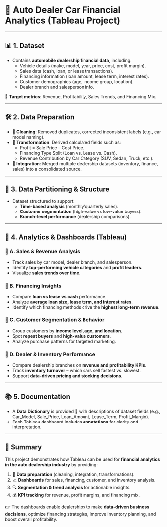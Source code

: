 # 🚗 Auto Dealer Car Financial Analytics (Tableau Project)

---

## 📊 1. Dataset

* Contains **automobile dealership financial data**, including:  
  - Vehicle details (make, model, year, price, cost, profit margin).  
  - Sales data (cash, loan, or lease transactions).  
  - Financing information (loan amount, lease term, interest rates).  
  - Customer demographics (age, income group, location).  
  - Dealer branch and salesperson info.  

🎯 **Target metrics**: Revenue, Profitability, Sales Trends, and Financing Mix.

---

## 🛠️ 2. Data Preparation

* **📌 Cleaning**: Removed duplicates, corrected inconsistent labels (e.g., car model naming).  
* **📌 Transformation**: Derived calculated fields such as:  
  - Profit = Sale Price – Cost Price.  
  - Financing Type Split (Loan vs. Lease vs. Cash).  
  - Revenue Contribution by Car Category (SUV, Sedan, Truck, etc.).  
* **📌 Integration**: Merged multiple dealership datasets (inventory, finance, sales) into a consolidated source.  

---

## 🧩 3. Data Partitioning & Structure

* Dataset structured to support:  
  - **Time-based analysis** (monthly/quarterly sales).  
  - **Customer segmentation** (high-value vs low-value buyers).  
  - **Branch-level performance** (dealership comparisons).  

---

## 🤖 4. Analytics & Dashboards (Tableau)

### 🔹 A. Sales & Revenue Analysis
* Track sales by car model, dealer branch, and salesperson.  
* Identify **top-performing vehicle categories** and **profit leaders**.  
* Visualize **sales trends over time**.  

### 🔹 B. Financing Insights
* Compare **loan vs lease vs cash** performance.  
* Analyze **average loan size, lease term, and interest rates**.  
* Identify which financing methods drive the **highest long-term revenue**.  

### 🔹 C. Customer Segmentation & Behavior
* Group customers by **income level, age, and location**.  
* Spot **repeat buyers** and **high-value customers**.  
* Analyze purchase patterns for targeted marketing.  

### 🔹 D. Dealer & Inventory Performance
* Compare dealership branches on **revenue and profitability KPIs**.  
* Track **inventory turnover** – which cars sell fastest vs. slowest.  
* Support **data-driven pricing and stocking decisions**.  

---

## 📚 5. Documentation

* A **Data Dictionary** is provided 📖 with descriptions of dataset fields (e.g., Car_Model, Sale_Price, Loan_Amount, Lease_Term, Profit_Margin).  
* Each Tableau dashboard includes **annotations** for clarity and interpretation.  

---

## 📝 Summary

This project demonstrates how Tableau can be used for **financial analytics in the auto dealership industry** by providing:

1. 🧹 **Data preparation** (cleaning, integration, transformations).  
2. 📈 **Dashboards** for sales, financing, customer, and inventory analysis.  
3. 🔍 **Segmentation & trend analysis** for actionable insights.  
4. 💰 **KPI tracking** for revenue, profit margins, and financing mix.  

👉 The dashboards enable dealerships to make **data-driven business decisions**, optimize financing strategies, improve inventory planning, and boost overall profitability.  
